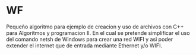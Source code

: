 # WF
Pequeño algoritmo para ejemplo de creacion y uso de archivos con C++ para Algoritmos y programacion II. En el cual se pretende simplificar el uso del comando netsh de Windows para crear una red WIFI  y asi poder extender el internet que de entrada mediante Ethernet y/o WIFI.
